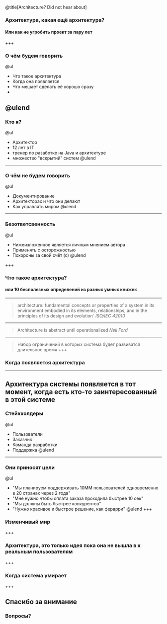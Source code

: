 @title[Architecture? Did not hear about]
### Архитектура, какая ещё архитектура?
#### Или как ~~не~~ угробить проект за пару лет 
+++
### О чём будем говорить
@ul
- Что такое архитектура
- Когда она появляется
- Что мешает сделать её хорошо сразу
- 
@ulend
---
### Кто я?
@ul
- Архитектор
- 12 лет в IT
- тренер по разаботке на Java и архитектуре
- множество "вскрытий" систем 
@ulend
---
### О чём **не** будем говорить
@ul
- Документирование
- Архитекторах и что они делают
- Как управлять миром
@ulend
---
### Безответсвенность
@ul
- Нижеизложенное является личным мнением автора 
- Применять с осторожностью
- Похороны за свой счёт (с)
@ulend

+++
### Что такое архитектура?
#### или 10 бесполезных определений из разных умных книжек
---
>architecture: fundamental concepts or properties of a system in its environment embodied in its elements, relationships, and in the principles of its design and evolution`
_ISO/IEC 42010_
---
>Architecture is abstract until operationalized
_Neil Ford_
---
>Набор ограничений в которых система будет развиватся длительное время
+++
### Когда появляется архитектура
---
Архитектура системы появляется в тот момент, когда есть кто-то заинтересованный в этой системе
---
### Стейкхолдеры
@ul
- Пользователи
- Заказчик
- Команда разработки
- Поддержка 
@ulend
---
### Они приносят цели
@ul
- "Мы планируем поддерживать 10ММ пользователей одновременно в 20 странах через 2 года"
- "Мне нужно чтобы оплата заказа проходила быстрее 10 сек"
- "Мы должны быть быстрее конкурентов"
- "Нужно красивое и быстрое решение, как ферарри"
@ulend
+++
### Изменчивый мир
+++
### Архитектура, это только идея пока она не вышла в к реальным пользователям
+++
### Когда система умирает  
+++
## Спасибо за внимание
### Вопросы?